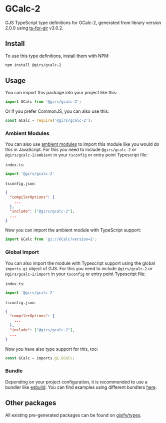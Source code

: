 
# GCalc-2

GJS TypeScript type definitions for GCalc-2, generated from library version 2.0.0 using [ts-for-gir](https://github.com/gjsify/ts-for-gir) v3.0.2.


## Install

To use this type definitions, install them with NPM:
```bash
npm install @girs/gcalc-2
```

## Usage

You can import this package into your project like this:
```ts
import GCalc from '@girs/gcalc-2';
```

Or if you prefer CommonJS, you can also use this:
```ts
const GCalc = require('@girs/gcalc-2');
```

### Ambient Modules

You can also use [ambient modules](https://github.com/gjsify/ts-for-gir/tree/main/packages/cli#ambient-modules) to import this module like you would do this in JavaScript.
For this you need to include `@girs/gcalc-2` or `@girs/gcalc-2/ambient` in your `tsconfig` or entry point Typescript file:

`index.ts`:
```ts
import '@girs/gcalc-2'
```

`tsconfig.json`:
```json
{
  "compilerOptions": {
    ...
  },
  "include": ["@girs/gcalc-2"],
  ...
}
```

Now you can import the ambient module with TypeScript support: 

```ts
import GCalc from 'gi://GCalc?version=2';
```

### Global import

You can also import the module with Typescript support using the global `imports.gi` object of GJS.
For this you need to include `@girs/gcalc-2` or `@girs/gcalc-2/import` in your `tsconfig` or entry point Typescript file:

`index.ts`:
```ts
import '@girs/gcalc-2'
```

`tsconfig.json`:
```json
{
  "compilerOptions": {
    ...
  },
  "include": ["@girs/gcalc-2"],
  ...
}
```

Now you have also type support for this, too:

```ts
const GCalc = imports.gi.GCalc;
```

### Bundle

Depending on your project configuration, it is recommended to use a bundler like [esbuild](https://esbuild.github.io/). You can find examples using different bundlers [here](https://github.com/gjsify/ts-for-gir/tree/main/examples).

## Other packages

All existing pre-generated packages can be found on [gjsify/types](https://github.com/gjsify/types).

